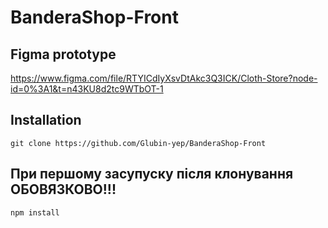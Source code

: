 # BanderaShop-Front
## Figma prototype 
https://www.figma.com/file/RTYICdIyXsvDtAkc3Q3ICK/Cloth-Store?node-id=0%3A1&t=n43KU8d2tc9WTbOT-1

## Installation
```git
git clone https://github.com/Glubin-yep/BanderaShop-Front
```

## При першому засупуску після клонування ОБОВЯЗКОВО!!!
```sh
npm install
```

